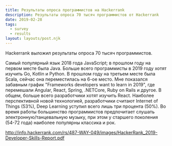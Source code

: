 ```yaml
---
title: Результаты опроса программистов на Hackerrank
description: Результаты опроса 70 тысяч программистов от Hackerrank
date: 2019-02-28
tags:
  - survey
  - results
layout: layouts/post.njk
---
```

Hackerrank выложил результаты опроса 70 тысяч программистов.

Cамый популярный язык 2018 года JavaScript; в прошлом году на первом месте была Java. Больше всего программисты в 2019 году хотят изучить Go, Kotlin и Python. В прошлом году на третьем месте была Scala, сейчас она переместилась на 6-ое место. Мне показался забавным график "Frameworks developers want to learn in 2019", где перемешали Angular, React, Spring, .NETCore, Ruby on Rails и другое. В общем, больше всего разработчики хотят изучить React. Наиболее перспективной новой технологией, разработчики считают Internet of Things (53%), Deep Learning уступил всего лишь три процента (50%). Во время работы большинство программистов предпочитает слушать электронную/танцевальную музыку, при этом у старшего поколения (54-72 года) наиболее популярны классика и рок.

http://info.hackerrank.com/rs/487-WAY-049/images/HackerRank_2019-Developer-Skills-Report.pdf 
